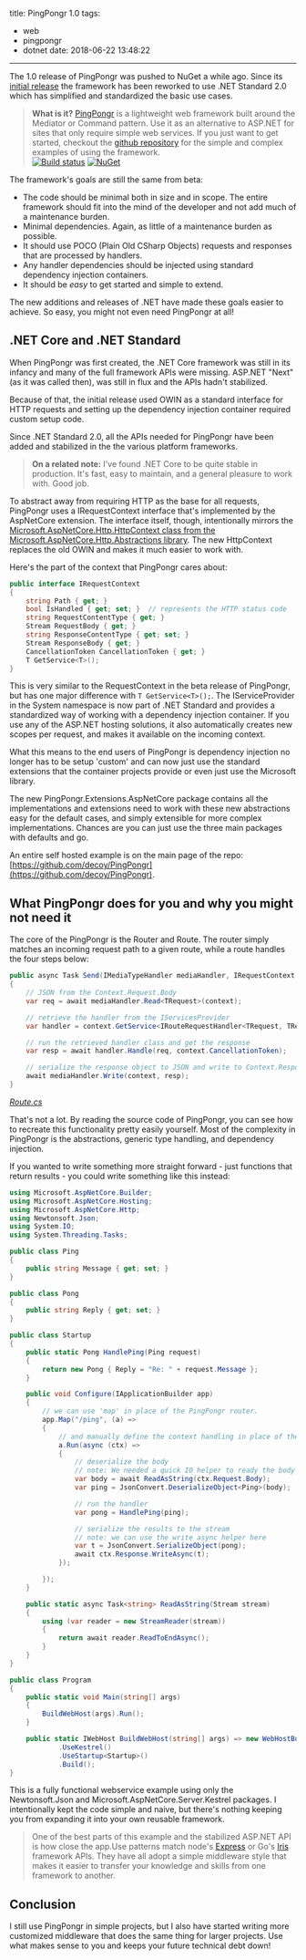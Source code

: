 title: PingPongr 1.0
tags:
  - web
  - pingpongr
  - dotnet
date: 2018-06-22 13:48:22
---

The 1.0 release of PingPongr was pushed to NuGet a while ago.  Since its [initial release](/2016/01/06/PingPongr/) the framework has been reworked to use .NET Standard 2.0 which has simplified and standardized the basic use cases.

<!-- more -->  

> **What is it?**  [PingPongr](https://github.com/decoy/PingPongr) is a lightweight web framework built around the Mediator or Command pattern. Use it as an alternative to ASP.NET for sites that only require simple web services.
> If you just want to get started, checkout the [github repository](https://github.com/decoy/PingPongr) for the simple and complex examples of using the framework.  
> [![Build status](https://ci.appveyor.com/api/projects/status/wl16eoibd2i97a8i/branch/master?svg=true)](https://ci.appveyor.com/project/decoy/pingpongr/branch/master) [![NuGet](https://img.shields.io/nuget/v/PingPongr.svg)](https://www.nuget.org/packages/PingPongr)

The framework's goals are still the same from beta:
 * The code should be minimal both in size and in scope.  The entire framework should fit into the mind of the developer and not add much of a maintenance burden.
 * Minimal dependencies.  Again, as little of a maintenance burden as possible.
 * It should use POCO (Plain Old CSharp Objects) requests and responses that are processed by handlers.
 * Any handler dependencies should be injected using standard dependency injection containers.
 * It should be _easy_ to get started and simple to extend.

The new additions and releases of .NET have made these goals easier to achieve.  So easy, you might not even need PingPongr at all!

## .NET Core and .NET Standard

When PingPongr was first created, the .NET Core framework was still in its infancy and many of the full framework APIs were missing.  ASP.NET "Next" (as it was called then), was still in flux and the APIs hadn't stabilized.

Because of that, the initial release used OWIN as a standard interface for HTTP requests and setting up the dependency injection container required custom setup code.

Since .NET Standard 2.0, all the APIs needed for PingPongr have been added and stabilized in the the various platform frameworks.

> **On a related note:**  I've found .NET Core to be quite stable in production.  It's fast, easy to maintain, and a general pleasure to work with.  Good job.

To abstract away from requiring HTTP as the base for all requests, PingPongr uses a IRequestContext interface that's implemented by the AspNetCore extension.  The interface itself, though, intentionally mirrors the [Microsoft.AspNetCore.Http.HttpContext class from the Microsoft.AspNetCore.Http.Abstractions library](https://docs.microsoft.com/en-us/dotnet/api/microsoft.aspnetcore.http.httpcontext?view=aspnetcore-2.1).  The new HttpContext replaces the old OWIN and makes it much easier to work with.

Here's the part of the context that PingPongr cares about:

``` csharp
public interface IRequestContext
{
    string Path { get; }
    bool IsHandled { get; set; }  // represents the HTTP status code
    string RequestContentType { get; }
    Stream RequestBody { get; }
    string ResponseContentType { get; set; }
    Stream ResponseBody { get; }
    CancellationToken CancellationToken { get; }
    T GetService<T>();
}
```

This is very similar to the RequestContext in the beta release of PingPongr, but has one major difference with `T GetService<T>();`.  The IServiceProvider in the System namespace is now part of .NET Standard and provides a standardized way of working with a dependency injection container.  If you use any of the ASP.NET hosting solutions, it also automatically creates new scopes per request, and makes it available on the incoming context.

What this means to the end users of PingPongr is dependency injection no longer has to be setup 'custom' and can now just use the standard extensions that the container projects provide or even just use the Microsoft library.

The new PingPongr.Extensions.AspNetCore package contains all the implementations and extensions need to work with these new abstractions easy for the default cases, and simply extensible for more complex implementations.  Chances are you can just use the three main packages with defaults and go.

An entire self hosted example is on the main page of the repo: [https://github.com/decoy/PingPongr](https://github.com/decoy/PingPongr).

## What PingPongr does for you and why you might not need it

The core of the PingPongr is the Router and Route.  The router simply matches an incoming request path to a given route, while a route handles the four steps below:

```csharp
public async Task Send(IMediaTypeHandler mediaHandler, IRequestContext context)
{
    // JSON from the Context.Request.Body
    var req = await mediaHandler.Read<TRequest>(context);

    // retrieve the handler from the IServicesProvider
    var handler = context.GetService<IRouteRequestHandler<TRequest, TResponse>>();

    // run the retrieved handler class and get the response
    var resp = await handler.Handle(req, context.CancellationToken);

    // serialize the response object to JSON and write to Context.Response.Body
    await mediaHandler.Write(context, resp);
}
```
_[Route.cs](https://github.com/decoy/PingPongr/blob/master/src/PingPongr/Route.cs)_

That's not a lot.  By reading the source code of PingPongr, you can see how to recreate this functionality pretty easily yourself.  Most of the complexity in PingPongr is the abstractions, generic type handling, and dependency injection.

If you wanted to write something more straight forward - just functions that return results - you could write something like this instead:

``` csharp
using Microsoft.AspNetCore.Builder;
using Microsoft.AspNetCore.Hosting;
using Microsoft.AspNetCore.Http;
using Newtonsoft.Json;
using System.IO;
using System.Threading.Tasks;

public class Ping
{
    public string Message { get; set; }
}

public class Pong
{
    public string Reply { get; set; }
}

public class Startup
{
    public static Pong HandlePing(Ping request)
    {
        return new Pong { Reply = "Re: " + request.Message };
    }

    public void Configure(IApplicationBuilder app)
    {
        // we can use 'map' in place of the PingPongr router.
        app.Map("/ping", (a) =>
        {
            // and manually define the context handling in place of the route
            a.Run(async (ctx) =>
            {
                // deserialize the body
                // note: We needed a quick IO helper to ready the body stream
                var body = await ReadAsString(ctx.Request.Body);
                var ping = JsonConvert.DeserializeObject<Ping>(body);

                // run the handler
                var pong = HandlePing(ping);

                // serialize the results to the stream
                // note: we can use the write async helper here
                var t = JsonConvert.SerializeObject(pong);
                await ctx.Response.WriteAsync(t);
            });

        });
    }

    public static async Task<string> ReadAsString(Stream stream)
    {
        using (var reader = new StreamReader(stream))
        {
            return await reader.ReadToEndAsync();
        }
    }
}

public class Program
{
    public static void Main(string[] args)
    {
        BuildWebHost(args).Run();
    }

    public static IWebHost BuildWebHost(string[] args) => new WebHostBuilder()
            .UseKestrel()
            .UseStartup<Startup>()
            .Build();
}

```

This is a fully functional webservice example using only the  Newtonsoft.Json and Microsoft.AspNetCore.Server.Kestrel packages.  I intentionally kept the code simple and naive, but there's nothing keeping you from expanding it into your own reusable framework.

> One of the best parts of this example and the stabilized ASP.NET API is how close the app.Use patterns match node's [Express](https://expressjs.com/) or Go's [Iris](https://iris-go.com/) framework APIs.  They have all adopt a simple middleware style that makes it easier to transfer your knowledge and skills from one framework to another.


## Conclusion

I still use PingPongr in simple projects, but I also have started writing more customized middleware that does the same thing for larger projects.  Use what makes sense to you and keeps your future technical debt down!